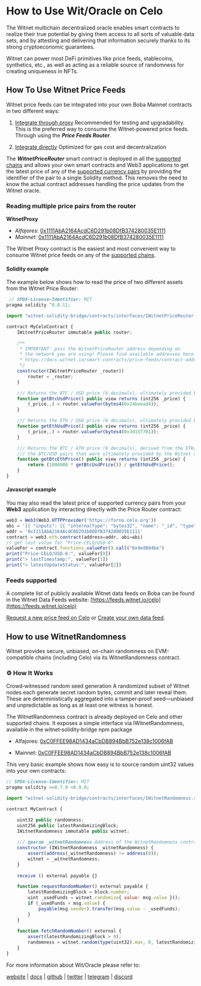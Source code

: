 # How to Use Wit/Oracle on Celo

The Witnet multichain decentralized oracle enables smart contracts to realize their true potential by giving them access to all sorts of valuable data sets, and by attesting and delivering that information securely thanks to its strong cryptoeconomic guarantees.

Witnet can power most DeFi primitives like price feeds, stablecoins, synthetics, etc., as well as acting as a reliable source of randomness for creating uniqueness in NFTs.


## How To Use Witnet Price Feeds

Witnet price feeds can be integrated into your own Boba Mainnet contracts in two different ways:

1. [Integrate through proxy](https://docs.witnet.io/smart-contracts/witnet-data-feeds/using-witnet-data-feeds#reading-multiple-currency-pairs-from-the-router) Recommended for testing and upgradability.
   This is the preferred way to consume the Witnet-powered price feeds. Through using the ***Price Feeds Router***.

2. [Integrate directly](https://docs.witnet.io/smart-contracts/witnet-data-feeds/using-witnet-data-feeds#reading-last-price-and-timestamp-from-a-price-feed-contract-serving-a-specific-pair) Optimized for gas cost and decentralization

The ***WitnetPriceRouter*** smart contract is deployed in all the [supported chains](https://docs.witnet.io/smart-contracts/witnet-data-feeds/addresses) and allows your own smart contracts and Web3 applications to get the latest price of any of the [supported currency pairs](https://docs.witnet.io/smart-contracts/witnet-data-feeds/price-feeds-registry#currency-pairs) by providing the identifier of the pair to a single Solidity method. This removes the need to know the actual contract addresses handling the price updates from the Witnet oracle.

### Reading multiple price pairs from the router

**WitnetProxy**

- *Alfajores*: [0x1111AbA2164AcdC6D291b08DfB374280035E1111](https://alfajores.celoscan.io/address/0x1111AbA2164AcdC6D291b08DfB374280035E1111)
- *Mainnet*: [0x1111AbA2164AcdC6D291b08DfB374280035E1111](https://celo.blockscout.com/address/0x1111AbA2164AcdC6D291b08DfB374280035E1111)


The Witnet Proxy contract is the easiest and most convenient way to consume Witnet price feeds on any of the [supported chains](/smart-contracts/supported-chains).

#### Solidity example

The example below shows how to read the price of two different assets from the Witnet Price Router:

```javascript
 // SPDX-License-Identifier: MIT
pragma solidity ^0.8.11;

import "witnet-solidity-bridge/contracts/interfaces/IWitnetPriceRouter.sol";

contract MyCeloContract {
    IWitnetPriceRouter immutable public router;

    /**
     * IMPORTANT: pass the WitnetPriceRouter address depending on 
     * the network you are using! Please find available addresses here:
     * https://docs.witnet.io/smart-contracts/price-feeds/contract-addresses
     */
    constructor(IWitnetPriceRouter _router))
        router = _router;
    }

    /// Returns the BTC / USD price (6 decimals), ultimately provided by the Witnet oracle.
    function getBtcUsdPrice() public view returns (int256 _price) {
        (_price,,) = router.valueFor(bytes4(0x24beead4));
    }

    /// Returns the ETH / USD price (6 decimals), ultimately provided by the Witnet oracle.
    function getEthUsdPrice() public view returns (int256 _price) {
        (_price,,) = router.valueFor(bytes4(0x3d15f701));
    }

    /// Returns the BTC / ETH price (6 decimals), derived from the ETH/USD and 
    /// the BTC/USD pairs that were ultimately provided by the Witnet oracle.
    function getBtcEthPrice() public view returns (int256 _price) {
        return (1000000 * getBtcUsdPrice()) / getEthUsdPrice();
    }
}
```

#### Javascript example

You may also read the latest price of supported currency pairs from your **Web3** application by interacting directly with the Price Router contract:

```javascript
web3 = Web3(Web3.HTTPProvider('https://forno.celo.org'))
abi = '[{ "inputs": [{ "internalType": "bytes32", "name": "_id", "type": "bytes32" }], "name": "valueFor", "outputs": [{ "internalType": "int256", "name": "", "type": "int256" }, { "internalType": "uint256", "name": "", "type": "uint256" }, { "internalType": "uint256", "name": "", "type": "uint256" }], "stateMutability": "view", "type": "function" }]'
addr = '0x1111AbA2164AcdC6D291b08DfB374280035E1111'
contract = web3.eth.contract(address=addr, abi=abi)
// get last value for "Price-CELO/USD-6"
valueFor = contract.functions.valueFor().call("0x9ed884be")
print("Price-CELO/USD-6:", valueFor[0])
print("> lastTimestamp:", valueFor[1])
print("> latestUpdateStatus:", valueFor[2])
```

### Feeds supported
A complete list of publicly available Witnet data feeds on Boba can be found in the Witnet Data Feeds website: [https://feeds.witnet.io/celo](https://feeds.witnet.io/celo)

[Request a new price feed on Celo](https://tally.so/r/wMZDAn) or [Create your own data feed](https://docs.witnet.io/smart-contracts/witnet-web-oracle/make-a-get-request).


## How to use WitnetRandomness
Witnet provides secure, unbiased, on-chain randomness on EVM-compatible chains (including Celo) via its WitnetRandomness contract.

### ⚙️ How It Works
Crowd‑witnessed random seed generation
A randomized subset of Witnet nodes each generate secret random bytes, commit and later reveal them. These are deterministically aggregated into a tamper‑proof seed—unbiased and unpredictable as long as at least one witness is honest.

The WitnetRandomness contract is already deployed on Celo and other supported chains. It exposes a simple interface via IWitnetRandomness, available in the witnet‑solidity‑bridge npm package
- Alfajores: [0xC0FFEE98AD1434aCbDB894BbB752e138c1006fAB](https://alfajores.celoscan.io/address//0xC0FFEE98AD1434aCbDB894BbB752e138c1006fAB)

- Mainnet: [0xC0FFEE98AD1434aCbDB894BbB752e138c1006fAB](https://celo.blockscout.com/address/0xC0FFEE98AD1434aCbDB894BbB752e138c1006fAB)

This very basic example shows how easy is to source random uint32 values into your own contracts:

```javascript
// SPDX-License-Identifier: MIT
pragma solidity >=0.7.0 <0.9.0;

import "witnet-solidity-bridge/contracts/interfaces/IWitnetRandomness.sol";

contract MyContract {

    uint32 public randomness;
    uint256 public latestRandomizingBlock;
    IWitnetRandomness immutable public witnet;
    
    /// @param _witnetRandomness Address of the WitnetRandomness contract.
    constructor (IWitnetRandomness _witnetRandomness) {
        assert(address(_witnetRandomness) != address(0));
        witnet = _witnetRandomness;
    }
    
    receive () external payable {}

    function requestRandomNumber() external payable {
        latestRandomizingBlock = block.number;
        uint _usedFunds = witnet.randomize{ value: msg.value }();
        if (_usedFunds < msg.value) {
            payable(msg.sender).transfer(msg.value - _usedFunds);
        }
    }
    
    function fetchRandomNumber() external {
        assert(latestRandomizingBlock > 0);
        randomness = witnet.random(type(uint32).max, 0, latestRandomizingBlock);
    }
}

```

For more information about Wit/Oracle please refer to:

[website](https://witnet.io/) | [docs](https://docs.witnet.io/) | [github](https://github.com/witnet) | [twitter](https://twitter.com/witnet_io) | [telegram](https://t.me/witnetio) | [discord](https://discord.gg/witnet) 

